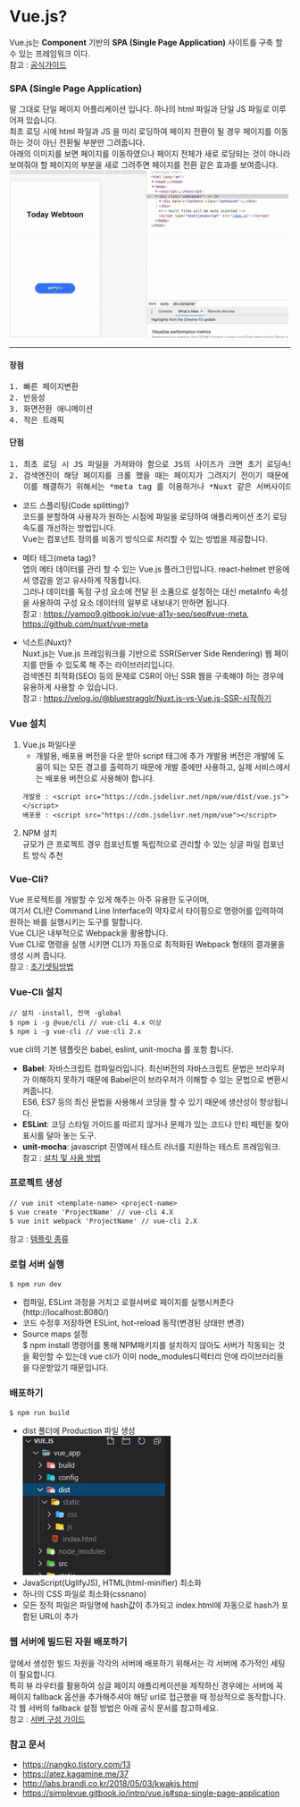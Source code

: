 # Vue.js?
Vue.js는 **Component** 기반의 **SPA (Single Page Application)** 사이트를 구축 할 수 있는 프레임워크 이다.   
참고 : [공식가이드](https://kr.vuejs.org/v2/guide/)

### SPA (Single Page Application)
말 그대로 단일 페이지 어플리케이션 입니다. 하나의 html 파일과 단일 JS 파일로 이루어져 있습니다.   
최초 로딩 시에 html 파일과 JS 을 미리 로딩하여 페이지 전환이 될 경우 페이지를 이동하는 것이 아닌 전환될 부분만 그려줍니다.     
아래의 이미지를 보면 페이지를 이동하였으나 페이지 전체가 새로 로딩되는 것이 아니라 보여줘야 할 페이지의 부분을 새로 그려주면 페이지를 전환 같은 효과를 보여줍니다.          
<img src="./webtoon.gif" width="500px" height="300px"></img> 
* * *
#### 장점
<pre>
1. 빠른 페이지변환
2. 반응성
3. 화면전환 애니메이션
4. 적은 트래픽
</pre>
#### 단점
<pre>
1. 최초 로딩 시 JS 파일을 가져와야 함으로 JS의 사이즈가 크면 초기 로딩속도 느려짐 이를 해결하기 위해 *코드스클리팅(code-splitting) 사용
2. 검색엔진이 해당 페이지를 크롤 했을 때는 페이지가 그려지기 전이기 때문에 텅 빈 div 태그만 노출됩니다.    
   이를 해결하기 위해서는 *meta tag 를 이용하거나 *Nuxt 같은 서버사이드 렌더링 프레임워크를 이용해야 합니다.   
</pre>

* 코드 스플리팅(Code splitting)?     
코드를 분할하여 사용자가 원하는 시점에 파일을 로딩하여 애플리케이션 초기 로딩 속도를 개선하는 방법입니다.    
Vue는 컴포넌트 정의를 비동기 방식으로 처리할 수 있는 방법을 제공합니다.

* 메타 테그(meta tag)?    
앱의 메타 데이터를 관리 할 수 있는 Vue.js 플러그인입니다. react-helmet 반응에서 영감을 얻고 유사하게 작동합니다.     
그러나 데이터를 독점 구성 요소에 전달 된 소품으로 설정하는 대신 metaInfo 속성을 사용하여 구성 요소 데이터의 일부로 내보내기 만하면 됩니다.          
참고 : <https://yamoo9.gitbook.io/vue-a11y-seo/seo#vue-meta>, <https://github.com/nuxt/vue-meta>

* 넉스트(Nuxt)?     
Nuxt.js는 Vue.js 프레임워크를 기반으로 SSR(Server Side Rendering) 웹 페이지를 만들 수 있도록 해 주는 라이브러리입니다.     
검색엔진 최적화(SEO) 등의 문제로 CSR이 아닌 SSR 웹을 구축해야 하는 경우에 유용하게 사용할 수 있습니다.     
참고 : <https://velog.io/@bluestragglr/Nuxt.js-vs-Vue.js-SSR-시작하기>

### Vue 설치
1. Vue.js 파일다운 
   * 개발용, 배포용 버전을 다운 받아 script 태그에 추가
   개발용 버전은 개발에 도움이 되는 모든 경고를 출력하기 때문에 개발 중에만 사용하고, 실제 서비스에서는 배포용 버전으로 사용해야 합니다.      
   ```
   개발용 : <script src="https://cdn.jsdelivr.net/npm/vue/dist/vue.js"></script>
   배포용 : <script src="https://cdn.jsdelivr.net/npm/vue"></script>
   ```  
3. NPM 설치   
규모가 큰 프로젝트 경우 컴포넌트별 독립적으로 관리할 수 있는 싱글 파일 컴포넌트 방식 추천

### Vue-Cli?   
Vue 프로젝트를 개발할 수 있게 해주는 아주 유용한 도구이며,   
여기서 CLI란 Command Line Interface의 약자로서 타이핑으로 명령어를 입력하여 원하는 바를 실행시키는 도구를 말합니다.      
Vue CLI은 내부적으로 Webpack을 활용합니다.   
Vue CLI로 명령을 실행 시키면 CLI가 자동으로 최적화된 Webpack 형태의 결과물을 생성 시켜 줍니다.  
참고 : [초기셋팅방법](https://velog.io/@recordboy/Vue-Cli-%EC%B4%88%EA%B8%B0-%EC%84%B8%ED%8C%85)      

### Vue-Cli 설치
```
// 설치 -install, 전역 -global
$ npm i -g @vue/cli // vue-cli 4.x 이상   
$ npm i -g vue-cli // vue-cli 2.x
```   
vue cli의 기본 템플릿은 babel, eslint, unit-mocha 를 포함 합니다.

* **Babel**: 자바스크립트 컴파일러입니다. 최신버전의 자바스크립트 문법은 브라우저가 이해하지 못하기 때문에 Babel은이 브라우저가 이해할 수 있는 문법으로 변환시켜줍니다.   
         ES6, ES7 등의 최신 문법을 사용해서 코딩을 할 수 있기 때문에 생산성이 향상됩니다.
* **ESLint**: 코딩 스타일 가이드를 따르지 않거나 문제가 있는 코드나 안티 패턴을 찾아 표시를 달아 놓는 도구.    
* **unit-mocha**: javascript 진영에서 테스트 러너를 지원하는 테스트 프레임워크.   
참고 : [설치 및 사용 방법](https://nangko.tistory.com/13)

### 프로젝트 생성
```
// vue init <template-name> <project-name>   
$ vue create 'ProjectName' // vue-cli 4.X   
$ vue init webpack 'ProjectName' // vue-cli 2.X   
```   
참고 : [템플릿 종류](https://github.com/vuejs-templates)   

### 로컬 서버 실행
```
$ npm run dev
```
* 컴파일, ESLint 과정을 거치고 로컬서버로 페이지를 실행시켜준다(http://localhost:8080/)
* 코드 수정후 저장하면 ESLint, hot-reload 동작(변경된 상태만 변경)
* Source maps 설정     
$ npm install 명령어를 통해 NPM패키지를 설치하지 않아도 서버가 작동되는 것을 확인할 수 있는데 vue cli가 이미 node_modules디렉터리 안에 라이브러리들을 다운받았기 때문입니다.   
   
### 배포하기
```
$ npm run build
```
* dist 폴더에 Production 파일 생성   
<img src="./vue_build.jpg" width="265px" height="249px"></img>   
* JavaScript(UglifyJS), HTML(html-minifier) 최소화
* 하나의 CSS 파일로 최소화(cssnano)
* 모든 정적 파일은 파일명에 hash값이 추가되고 index.html에 자동으로 hash가 포함된 URL이 추가   

### 웹 서버에 빌드된 자원 배포하기   
앞에서 생성한 빌드 자원을 각각의 서버에 배포하기 위해서는 각 서버에 추가적인 세팅이 필요합니다.   
특히 뷰 라우터를 활용하여 싱글 페이지 애플리케이션을 제작하신 경우에는 서버에 꼭 페이지 fallback 옵션을 추가해주셔야 해당 url로 접근했을 때 정상적으로 동작합니다.   
각 웹 서버의 fallback 설정 방법은 아래 공식 문서를 참고하세요.   
참고 : [서버 구성 가이드](https://router.vuejs.org/guide/essentials/history-mode.html#example-server-configurations)


### 참고 문서 
- <https://nangko.tistory.com/13>    
- <https://atez.kagamine.me/37>   
- <http://labs.brandi.co.kr/2018/05/03/kwakjs.html>   
- <https://simplevue.gitbook.io/intro/vue.js#spa-single-page-application>   
